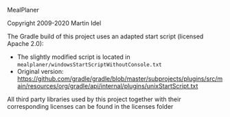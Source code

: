 MealPlaner

Copyright 2009-2020 Martin Idel

The Gradle build of this project uses an adapted start script (licensed Apache 2.0):
- The slightly modified script is located in `mealplaner/windowsStartScriptWithoutConsole.txt`
- Original version: https://github.com/gradle/gradle/blob/master/subprojects/plugins/src/main/resources/org/gradle/api/internal/plugins/unixStartScript.txt

All third party libraries used by this project together with their corresponding licenses can be found in the licenses folder
